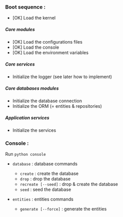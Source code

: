 ### Boot sequence :

* [OK] Load the kernel

##### Core modules
* [OK] Load the configurations files
* [OK] Load the console
* [OK] Load the environment variables

##### Core services
* Initialize the logger (see later how to implement)

##### Core databases modules
* Initialize the database connection
* Initialize the ORM (= entities & repositories)

##### Application services
* Initialize the services

### Console :

Run `python console`

- `database` : database commands
  - `create` : create the database
  - `drop` : drop the database
  - `recreate [--seed]` : drop & create the database
  - `seed` : seed the database


- `entities` : entities commands
  - `generate [--force]` : generate the entities
